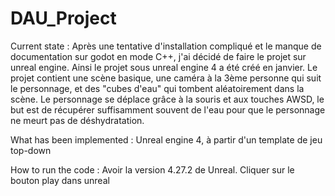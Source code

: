 # DAU_Project

Current state :
Après une tentative d'installation compliqué et le manque de documentation sur godot en mode C++, j'ai décidé de faire le projet sur unreal engine. Ainsi le projet sous unreal engine 4 a été créé en janvier. Le projet contient une scène basique, une caméra à la 3ème personne qui suit le personnage, et des "cubes d'eau" qui tombent aléatoirement dans la scène. Le personnage se déplace grâce à la souris et aux touches AWSD, le but est de récupérer suffisamment souvent de l'eau pour que le personnage ne meurt pas de déshydratation.

What has been implemented :
Unreal engine 4, à partir d'un template de jeu top-down

How to run the code :
Avoir la version 4.27.2 de Unreal. Cliquer sur le bouton play dans unreal
